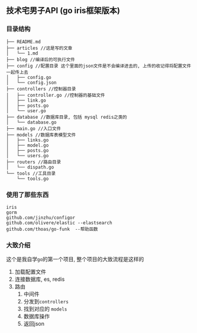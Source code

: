 ## 技术宅男子API  (go iris框架版本)

### 目录结构

```
├── README.md
├── articles //这是写的文章
│   └── 1.md
├── blog //编译后的可执行文件
├── config //配置目录 这个里面的json文件是不会编译进去的, 上传的收记得将配置文件一起传上去
│   ├── config.go
│   └── config.json
├── controllers //控制器目录
│   ├── controller.go //控制器的基础文件
│   ├── link.go
│   ├── posts.go
│   └── user.go
├── database //数据库目录, 包括 mysql redis之类的
│   └── database.go
├── main.go //入口文件
├── models //数据库表模型文件
│   ├── links.go
│   ├── model.go
│   ├── posts.go
│   └── users.go
├── routers //路由目录
│   └── dispath.go
└── tools //工具目录
    └── tools.go
```

### 使用了那些东西

```
iris
gorm
github.com/jinzhu/configor
github.com/olivere/elastic --elastsearch
github.com/thoas/go-funk  --帮助函数

```

### 大致介绍

这个是我自学`go`的第一个项目, 整个项目的大致流程是这样的

1. 加载配置文件
2. 连接数据库, es, redis
3. 路由
    1. 中间件
    2. 分发到`controllers`
    3. 找到对应的 `models`
    4. 数据库操作
    5. 返回json